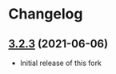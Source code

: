# Changelog

## [3.2.3] (2021-06-06)
- Initial release of this fork

[3.2.3]: https://github.com/valtlai/nunjucks-deno/releases/tag/3.2.3

